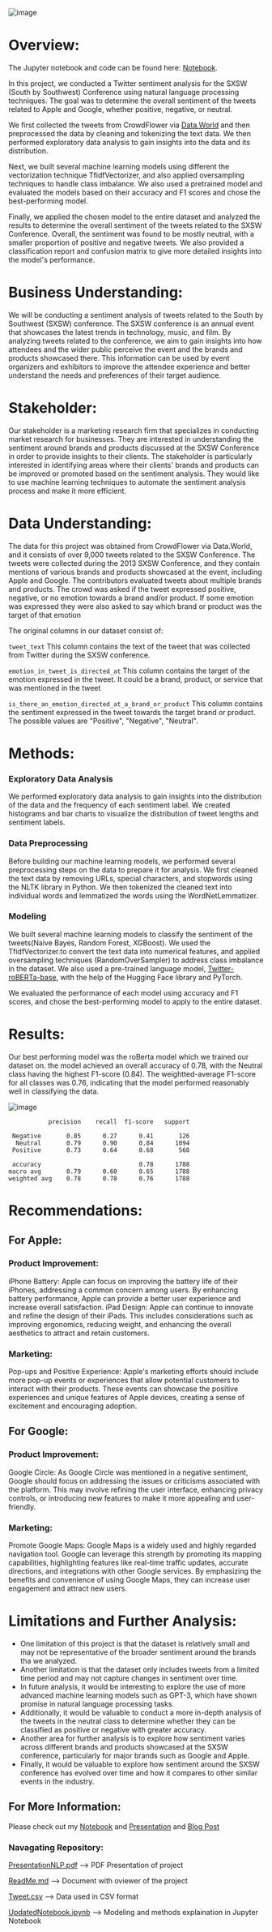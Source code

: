 ![image](https://user-images.githubusercontent.com/45716414/235999747-309c7d99-0c06-4ba9-b568-6e0784437ca7.png)

# Overview:
The Jupyter notebook and code can be found here: [Notebook](https://github.com/inagib21/TweetSentiment/blob/main/UpdatedNotebook.ipynb).

In this project, we conducted a Twitter sentiment analysis for the SXSW (South by Southwest) Conference using natural language processing techniques. The goal was to determine the overall sentiment of the tweets related to Apple and Google, whether positive, negative, or neutral.

We first collected the tweets from  CrowdFlower via [Data.World](https://data.world/crowdflower/brands-and-product-emotions) and then preprocessed the data by cleaning and tokenizing the text data. We then performed exploratory data analysis to gain insights into the data and its distribution.

Next, we built several machine learning models using different the vectorization technique TfidfVectorizer, and also applied oversampling techniques to handle class imbalance. We also used a pretrained model and evaluated the models based on their accuracy and F1 scores and chose the best-performing model.

Finally, we applied the chosen model to the entire dataset and analyzed the results to determine the overall sentiment of the tweets related to the SXSW Conference. Overall, the sentiment was found to be mostly neutral, with a smaller proportion of positive and negative tweets. We also provided a classification report and confusion matrix to give more detailed insights into the model's performance.


# Business Understanding:
We will be conducting a sentiment analysis of tweets related to the South by Southwest (SXSW) conference. The SXSW conference is an annual event that showcases the latest trends in technology, music, and film. By analyzing tweets related to the conference, we aim to gain insights into how attendees and the wider public perceive the event and the brands and products showcased there. This information can be used by event organizers and exhibitors to improve the attendee experience and better understand the needs and preferences of their target audience.

# Stakeholder:
Our stakeholder is a marketing research firm that specializes in conducting market research for businesses. They are interested in understanding the sentiment around brands and products discussed at the SXSW Conference in order to provide insights to their clients. The stakeholder is particularly interested in identifying areas where their clients' brands and products can be improved or promoted based on the sentiment analysis. They would like to use machine learning techniques to automate the sentiment analysis process and make it more efficient.

# Data Understanding:
The data for this project was obtained from CrowdFlower via Data.World, and it consists of over 9,000 tweets related to the SXSW Conference. The tweets were collected during the 2013 SXSW Conference, and they contain mentions of various brands and products showcased at the event, including Apple and Google. The contributors evaluated tweets about multiple brands and products. The crowd was asked if the tweet expressed positive, negative, or no emotion towards a brand and/or product. If some emotion was expressed they were also asked to say which brand or product was the target of that emotion

The original columns in our dataset consist of:

 `tweet_text` This column contains the text of the tweet that was collected from Twitter during the SXSW conference.

`emotion_in_tweet_is_directed_at` This column contains the target of the emotion expressed in the tweet. It could be a brand, product, or service that was mentioned in the tweet

`is_there_an_emotion_directed_at_a_brand_or_product` This column contains the sentiment expressed in the tweet towards the target brand or product. The possible values are "Positive", "Negative", "Neutral".

# Methods:
### Exploratory Data Analysis
We performed exploratory data analysis to gain insights into the distribution of the data and the frequency of each sentiment label. We created histograms and bar charts to visualize the distribution of tweet lengths and sentiment labels.
### Data Preprocessing
Before building our machine learning models, we performed several preprocessing steps on the data to prepare it for analysis. We first cleaned the text data by removing URLs, special characters, and stopwords using the NLTK library in Python. We then tokenized the cleaned text into individual words and lemmatized the words using the WordNetLemmatizer.

### Modeling
We built several machine learning models to classify the sentiment of the tweets(Naive Bayes, Random Forest, XGBoost). We used the TfidfVectorizer.to convert the text data into numerical features, and applied oversampling techniques (RandomOverSampler) to address class imbalance in the dataset. We also used a pre-trained language model, [Twitter-roBERTa-base](https://huggingface.co/cardiffnlp/twitter-roberta-base-sentiment), with the help of the Hugging Face library and PyTorch.

We evaluated the performance of each model using accuracy and F1 scores, and chose the best-performing model to apply to the entire dataset.

# Results: 
Our best performing model was the roBerta model which we trained our dataset on. the model achieved an overall accuracy of 0.78, with the Neutral class having the highest F1-score (0.84). The weightted-average F1-score for all classes was 0.76, indicating that the model performed reasonably well in classifying the data.

![image](https://github.com/inagib21/TweetSentiment/assets/45716414/93182e81-2e49-482d-83d5-e2029500a6c0)



               precision    recall  f1-score   support

     Negative       0.85      0.27      0.41       126
      Neutral       0.79      0.90      0.84      1094
     Positive       0.73      0.64      0.68       568

     accuracy                           0.78      1788
    macro avg       0.79      0.60      0.65      1788
    weighted avg    0.78      0.78      0.76      1788


# Recommendations:
## For Apple:

### Product Improvement:

iPhone Battery: Apple can focus on improving the battery life of their iPhones, addressing a common concern among users. By enhancing battery performance, Apple can provide a better user experience and increase overall satisfaction.
iPad Design: Apple can continue to innovate and refine the design of their iPads. This includes considerations such as improving ergonomics, reducing weight, and enhancing the overall aesthetics to attract and retain customers.
### Marketing:

Pop-ups and Positive Experience: Apple's marketing efforts should include more pop-up events or experiences that allow potential customers to interact with their products. These events can showcase the positive experiences and unique features of Apple devices, creating a sense of excitement and encouraging adoption.

## For Google:
### Product Improvement:

Google Circle: As Google Circle was mentioned in a negative sentiment, Google should focus on addressing the issues or criticisms associated with the platform. This may involve refining the user interface, enhancing privacy controls, or introducing new features to make it more appealing and user-friendly.

### Marketing:

Promote Google Maps: Google Maps is a widely used and highly regarded navigation tool. Google can leverage this strength by promoting its mapping capabilities, highlighting features like real-time traffic updates, accurate directions, and integrations with other Google services. By emphasizing the benefits and convenience of using Google Maps, they can increase user engagement and attract new users.

# Limitations and Further Analysis:
- One limitation of this project is that the dataset is relatively small and may not be representative of the broader sentiment around the brands tha we analyzed.
- Another limitation is that the dataset only includes tweets from a limited time period and may not capture changes in sentiment over time.
- In future analysis, it would be interesting to explore the use of more advanced machine learning models such as GPT-3, which have shown promise in natural language processing tasks.
- Additionally, it would be valuable to conduct a more in-depth analysis of the tweets in the neutral class to determine whether they can be classified as positive or negative with greater accuracy.
- Another area for further analysis is to explore how sentiment varies across different brands and products showcased at the SXSW conference, particularly for major brands such as Google and Apple.
- Finally, it would be valuable to explore how sentiment around the SXSW conference has evolved over time and how it compares to other similar events in the industry.

## For More Information:
Please check out my [Notebook](https://github.com/inagib21/TweetSentiment/blob/main/UpdatedNotebook.ipynb) and [Presentation](https://github.com/inagib21/TweetSentiment/blob/main/PresentationNLP.pdf) and [Blog Post](https://medium.com/@inagib21/twitter-sentiment-analysis-for-sxsw-conference-892acd37dc52)

### Navagating Repository:
[PresentationNLP.pdf](https://github.com/inagib21/TweetSentiment/blob/main/PresentationNLP.pdf) --> PDF Presentation of project

[ReadMe.md](https://github.com/inagib21/TweetSentiment/blob/main/ReadMe.md) --> Document with oviewer of the project

[Tweet.csv](https://github.com/inagib21/TweetSentiment/blob/main/Tweet.csv) --> Data used in CSV format

[UpdatedNotebook.ipynb](https://github.com/inagib21/TweetSentiment/blob/main/UpdatedNotebook.ipynb) --> Modeling and methods explaination in Jupyter Notebook

